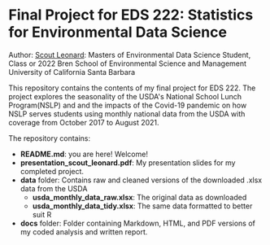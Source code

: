 # Final Project for EDS 222: Statistics for Environmental Data Science

Author: [Scout Leonard](https://github.com/scoutcleonard):
Masters of Environmental Data Science Student, Class or 2022
Bren School of Environmental Science and Management
University of California Santa Barbara


This repository contains the contents of my final project for EDS 222. The project explores the seasonality of the USDA's National School Lunch Program(NSLP) and and the impacts of the Covid-19 pandemic on how NSLP serves students using monthly national data from the USDA with coverage from October 2017 to August 2021. 

The repository contains:

- **README.md**: you are here! Welcome!
- **presentation_scout_leonard.pdf**: My presentation slides for my completed project. 
- **data** folder: Contains raw and cleaned versions of the downloaded .xlsx data from the USDA
  - **usda_monthly_data_raw.xlsx**: The original data as downloaded
  - **usda_monthly_data_tidy.xlsx**: The same data formatted to better suit R
- **docs** folder: Folder containing Markdown, HTML, and PDF versions of my coded analysis and written report. 